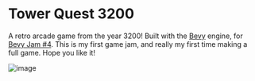 # Tower Quest 3200

A retro arcade game from the year 3200!
Built with the [Bevy](https://bevyengine.org/) engine, for [Bevy Jam #4](https://itch.io/jam/bevy-jam-4).
This is my first game jam, and really my first time making a full game.
Hope you like it!

![image](https://github.com/kayhhh/tower-quest/assets/92771507/692638b5-6759-4fa8-a940-c311c4887571)

